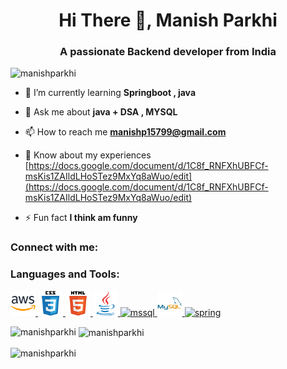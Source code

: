 <h1 align="center">Hi There 👋, Manish Parkhi</h1>
<h3 align="center">A passionate Backend developer from India</h3>

<p align="left"> <img src="https://komarev.com/ghpvc/?username=manishparkhi&label=Profile%20views&color=0e75b6&style=flat" alt="manishparkhi" /> </p>

- 🌱 I’m currently learning **Springboot , java**

- 💬 Ask me about **java + DSA , MYSQL**

- 📫 How to reach me **manishp15799@gmail.com**

- 📄 Know about my experiences [https://docs.google.com/document/d/1C8f_RNFXhUBFCf-msKis1ZAIldLHoSTez9MxYq8aWuo/edit](https://docs.google.com/document/d/1C8f_RNFXhUBFCf-msKis1ZAIldLHoSTez9MxYq8aWuo/edit)

- ⚡ Fun fact **I think am funny**

<h3 align="left">Connect with me:</h3>
<p align="left">
</p>

<h3 align="left">Languages and Tools:</h3>
<p align="left"> <a href="https://aws.amazon.com" target="_blank" rel="noreferrer"> <img src="https://raw.githubusercontent.com/devicons/devicon/master/icons/amazonwebservices/amazonwebservices-original-wordmark.svg" alt="aws" width="40" height="40"/> </a> <a href="https://www.w3schools.com/css/" target="_blank" rel="noreferrer"> <img src="https://raw.githubusercontent.com/devicons/devicon/master/icons/css3/css3-original-wordmark.svg" alt="css3" width="40" height="40"/> </a> <a href="https://www.w3.org/html/" target="_blank" rel="noreferrer"> <img src="https://raw.githubusercontent.com/devicons/devicon/master/icons/html5/html5-original-wordmark.svg" alt="html5" width="40" height="40"/> </a> <a href="https://www.java.com" target="_blank" rel="noreferrer"> <img src="https://raw.githubusercontent.com/devicons/devicon/master/icons/java/java-original.svg" alt="java" width="40" height="40"/> </a> <a href="https://www.microsoft.com/en-us/sql-server" target="_blank" rel="noreferrer"> <img src="https://www.svgrepo.com/show/303229/microsoft-sql-server-logo.svg" alt="mssql" width="40" height="40"/> </a> <a href="https://www.mysql.com/" target="_blank" rel="noreferrer"> <img src="https://raw.githubusercontent.com/devicons/devicon/master/icons/mysql/mysql-original-wordmark.svg" alt="mysql" width="40" height="40"/> </a> <a href="https://spring.io/" target="_blank" rel="noreferrer"> <img src="https://www.vectorlogo.zone/logos/springio/springio-icon.svg" alt="spring" width="40" height="40"/> </a> </p>

<p><img align="left" src="https://github-readme-stats.vercel.app/api/top-langs?username=manishparkhi&show_icons=true&locale=en&layout=compact" alt="manishparkhi" /></p>

<p>&nbsp;<img align="center" src="https://github-readme-stats.vercel.app/api?username=manishparkhi&show_icons=true&locale=en" alt="manishparkhi" /></p>

<p><img align="center" src="https://github-readme-streak-stats.herokuapp.com/?user=manishparkhi&" alt="manishparkhi" /></p>
